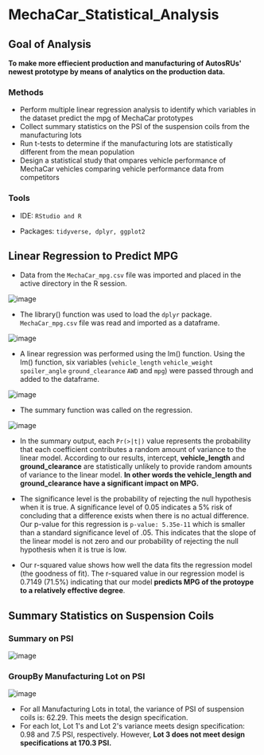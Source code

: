 # MechaCar_Statistical_Analysis
## Goal of Analysis
**To make more effiecient production and manufacturing of AutosRUs' newest prototype by means of analytics on the production data.**
### Methods
* Perform multiple linear regression analysis to identify which variables in the dataset predict the mpg of MechaCar prototypes
* Collect summary statistics on the PSI of the suspension coils from the manufacturing lots
* Run t-tests to determine if the manufacturing lots are statistically different from the mean population
* Design a statistical study that ompares vehicle performance of MechaCar vehicles comparing vehicle performance data from competitors
### Tools
* IDE: `RStudio and R`

* Packages: `tidyverse, dplyr, ggplot2`

## Linear Regression to Predict MPG
* Data from the `MechaCar_mpg.csv` file was imported and placed in the active directory in the R session.


![image](https://user-images.githubusercontent.com/103383489/189496172-8828a7f9-088b-4945-b659-1f948120953f.png)

* The library() function was used to load the `dplyr` package. `MechaCar_mpg.csv` file was read and imported as a dataframe.

![image](https://user-images.githubusercontent.com/103383489/189496362-28a01d80-ae0f-4080-bb2f-d138b8fd8d08.png)


* A linear regression was performed using the lm() function. Using the lm() function, six variables (`vehicle_length` `vehicle_weight` `spoiler_angle` `ground_clearance` `AWD` and `mpg`) were passed through and added to the dataframe.

![image](https://user-images.githubusercontent.com/103383489/189496267-ab35a6b9-2048-432e-9cd5-df6903953d1d.png)

* The summary function was called on the regression.

![image](https://user-images.githubusercontent.com/103383489/189496771-48601904-c55a-41aa-b8fa-404933c9a9fe.png)


* In the summary output, each `Pr(>|t|)` value represents the probability that each coefficient contributes a random amount of variance to the linear model. According to our results, intercept, **vehicle_length** and **ground_clearance** are statistically unlikely to provide random amounts of variance to the linear model. **In other words the vehicle_length and ground_clearance have a significant impact on MPG.**

* The significance level is the probability of rejecting the null hypothesis when it is true. A significance level of 0.05 indicates a 5% risk of concluding that a difference exists when there is no actual difference. Our p-value for this regression is `p-value: 5.35e-11` which is smaller than a standard significance level of .05. This indicates that the slope of the linear model is not zero and our probability of rejecting the null hypothesis when it is true is low. 

*  Our r-squared value shows how well the data fits the regression model (the goodness of fit). The r-squared value in our regression model is 0.7149 (71.5%) indicating that our model **predicts MPG of the protoype to a relatively effective degree**.

## Summary Statistics on Suspension Coils

### Summary on PSI

![image](https://user-images.githubusercontent.com/103383489/189498744-a9a40038-ffa4-4dd5-80b0-8e09de0c040a.png)

### GroupBy Manufacturing Lot on PSI

![image](https://user-images.githubusercontent.com/103383489/189498761-ffc612a9-b69b-4c68-ac6c-f1e6822bbc1b.png)

* For all Manufacturing Lots in total, the variance of PSI of suspension coils is: 62.29. This meets the design specification.
* For each lot, Lot 1's and Lot 2's variance meets design specification: 0.98 and 7.5 PSI, respectively. However, **Lot 3 does not meet design specifications at 170.3 PSI.**



